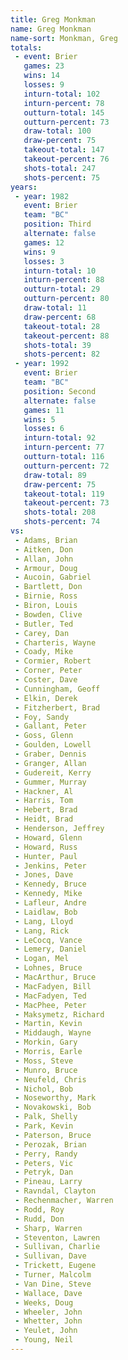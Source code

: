 ```yaml
---
title: Greg Monkman
name: Greg Monkman
name-sort: Monkman, Greg
totals:
 - event: Brier
   games: 23
   wins: 14
   losses: 9
   inturn-total: 102
   inturn-percent: 78
   outturn-total: 145
   outturn-percent: 73
   draw-total: 100
   draw-percent: 75
   takeout-total: 147
   takeout-percent: 76
   shots-total: 247
   shots-percent: 75
years:
 - year: 1982
   event: Brier
   team: "BC"
   position: Third
   alternate: false
   games: 12
   wins: 9
   losses: 3
   inturn-total: 10
   inturn-percent: 88
   outturn-total: 29
   outturn-percent: 80
   draw-total: 11
   draw-percent: 68
   takeout-total: 28
   takeout-percent: 88
   shots-total: 39
   shots-percent: 82
 - year: 1992
   event: Brier
   team: "BC"
   position: Second
   alternate: false
   games: 11
   wins: 5
   losses: 6
   inturn-total: 92
   inturn-percent: 77
   outturn-total: 116
   outturn-percent: 72
   draw-total: 89
   draw-percent: 75
   takeout-total: 119
   takeout-percent: 73
   shots-total: 208
   shots-percent: 74
vs:
 - Adams, Brian
 - Aitken, Don
 - Allan, John
 - Armour, Doug
 - Aucoin, Gabriel
 - Bartlett, Don
 - Birnie, Ross
 - Biron, Louis
 - Bowden, Clive
 - Butler, Ted
 - Carey, Dan
 - Charteris, Wayne
 - Coady, Mike
 - Cormier, Robert
 - Corner, Peter
 - Coster, Dave
 - Cunningham, Geoff
 - Elkin, Derek
 - Fitzherbert, Brad
 - Foy, Sandy
 - Gallant, Peter
 - Goss, Glenn
 - Goulden, Lowell
 - Graber, Dennis
 - Granger, Allan
 - Gudereit, Kerry
 - Gummer, Murray
 - Hackner, Al
 - Harris, Tom
 - Hebert, Brad
 - Heidt, Brad
 - Henderson, Jeffrey
 - Howard, Glenn
 - Howard, Russ
 - Hunter, Paul
 - Jenkins, Peter
 - Jones, Dave
 - Kennedy, Bruce
 - Kennedy, Mike
 - Lafleur, Andre
 - Laidlaw, Bob
 - Lang, Lloyd
 - Lang, Rick
 - LeCocq, Vance
 - Lemery, Daniel
 - Logan, Mel
 - Lohnes, Bruce
 - MacArthur, Bruce
 - MacFadyen, Bill
 - MacFadyen, Ted
 - MacPhee, Peter
 - Maksymetz, Richard
 - Martin, Kevin
 - Middaugh, Wayne
 - Morkin, Gary
 - Morris, Earle
 - Moss, Steve
 - Munro, Bruce
 - Neufeld, Chris
 - Nichol, Bob
 - Noseworthy, Mark
 - Novakowski, Bob
 - Palk, Shelly
 - Park, Kevin
 - Paterson, Bruce
 - Perozak, Brian
 - Perry, Randy
 - Peters, Vic
 - Petryk, Dan
 - Pineau, Larry
 - Ravndal, Clayton
 - Rechenmacher, Warren
 - Rodd, Roy
 - Rudd, Don
 - Sharp, Warren
 - Steventon, Lawren
 - Sullivan, Charlie
 - Sullivan, Dave
 - Trickett, Eugene
 - Turner, Malcolm
 - Van Dine, Steve
 - Wallace, Dave
 - Weeks, Doug
 - Wheeler, John
 - Whetter, John
 - Yeulet, John
 - Young, Neil
---
```


